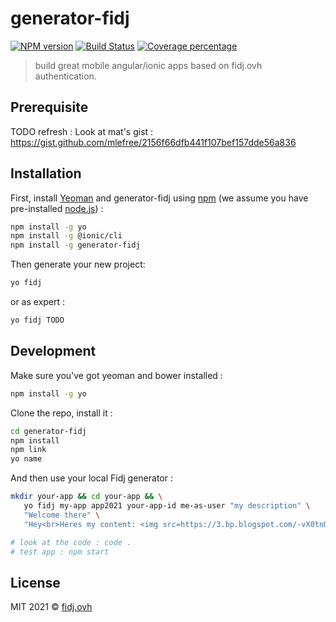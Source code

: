 # generator-fidj

[![NPM version][npm-image]][npm-url]
[![Build Status][travis-image]][travis-url]
[![Coverage percentage][codecov-image]][codecov-url]

> build great mobile angular/ionic apps based on fidj.ovh authentication.

## Prerequisite

TODO refresh :
Look at mat's gist : https://gist.github.com/mlefree/2156f66dfb441f107bef157dde56a836

## Installation

First, install [Yeoman](http://yeoman.io) and generator-fidj using [npm](https://www.npmjs.com/) (we assume you have pre-installed [node.js](https://nodejs.org/)) :
```bash
npm install -g yo
npm install -g @ionic/cli
npm install -g generator-fidj
```
Then generate your new project:
```bash
yo fidj
```
or as expert :
```bash
yo fidj TODO
```

## Development

Make sure you've got yeoman and bower installed :
```bash
npm install -g yo
```

Clone the repo, install it :
```bash
cd generator-fidj
npm install
npm link
yo name
```
And then use your local Fidj generator : 
```bash
mkdir your-app && cd your-app && \
   yo fidj my-app app2021 your-app-id me-as-user "my description" \
   "Welcome there" \
   "Hey<br>Heres my content: <img src=https://3.bp.blogspot.com/-vX0tnGUE4j4/V7xOTtIm6rI/AAAAAAAABKI/xvKjK_Mx0QoKd9Ew3EF_e70_JFr0VQJ7wCK4B/s920/Retro_Mario_in_3D_flavor_by_cezkid.gif /><br> \o/ " 

# look at the code : code .
# test app : npm start
```

## License

MIT 2021 © [fidj.ovh](fidj.ovh)

[npm-image]: https://badge.fury.io/js/generator-fidj.svg
[npm-url]: https://npmjs.org/package/generator-fidj
[travis-image]: https://travis-ci.org/fidj/generator-fidj.svg?branch=master
[travis-url]: https://travis-ci.org/fidj/generator-fidj
[daviddm-image]: https://david-dm.org/fidj/generator-fidj.svg?theme=shields.io
[daviddm-url]: https://david-dm.org/fidj/generator-fidj
[coveralls-image]: https://coveralls.io/repos/fidj/generator-fidj/badge.svg
[coveralls-url]: https://coveralls.io/r/fidj/generator-fidj
[codecov-image]: https://codecov.io/gh/fidj/generator-fidj/branch/master/graph/badge.svg
[codecov-url]: https://codecov.io/gh/fidj/generator-fidj
